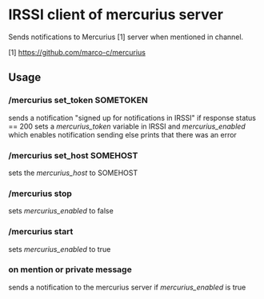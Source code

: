 # IRSSI client of mercurius server

Sends notifications to Mercurius [1] server when mentioned in channel.

[1] https://github.com/marco-c/mercurius

## Usage

### /mercurius set_token SOMETOKEN
sends a notification "signed up for notifications in IRSSI"
if response status == 200 sets a *mercurius_token* variable in IRSSI and *mercurius_enabled* which enables notification sending
else prints that there was an error

### /mercurius set_host SOMEHOST
sets the *mercurius_host* to SOMEHOST

### /mercurius stop
sets *mercurius_enabled* to false

### /mercurius start
sets *mercurius_enabled* to true

### on mention or private message
sends a notification to the mercurius server if *mercurius_enabled* is true

